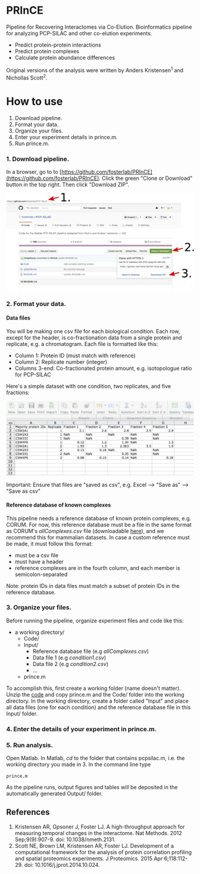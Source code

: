 # PRInCE

Pipeline for Recovering Interactomes via Co-Elution. Bioinformatics pipeline for analyzing PCP-SILAC and other co-elution experiments.

* Predict protein-protein interactions
* Predict protein complexes
* Calculate protein abundance differences

Original versions of the analysis were written by Anders Kristensen<sup>1</sup> and Nichollas Scott<sup>2</sup>.


# How to use

1. Download pipeline.
2. Format your data.
3. Organize your files.
4. Enter your experiment details in prince.m.
5. Run prince.m.

### 1. Download pipeline.

In a browser, go to to [https://github.com/fosterlab/PRInCE](https://github.com/fosterlab/PRInCE). Click the green "Clone or Download" button in the top right. Then click "Download ZIP".

![Download pipeline from github](/ReadmeFigures/01download.jpg?raw=true)

### 2. Format your data.

#### Data files
You will be making one csv file for each biological condition. Each row, except for the header, is co-fractionation data from a single protein and replicate, e.g. a chromatogram. Each file is formatted like this:

* Column 1: Protein ID (must match with reference)
* Column 2: Replicate number (integer)
* Columns 3-end: Co-fractionated protein amount, e.g. isotopologue ratio for PCP-SILAC

Here's a simple dataset with one condition, two replicates, and five fractions:

![Format your data files like this](/ReadmeFigures/examplefile1.jpg?raw=true)

Important: Ensure that files are "saved as csv", e.g. Excel --> "Save as" --> "Save as csv"

#### Reference database of known complexes
This pipeline needs a reference database of known protein complexes, e.g. CORUM. For now, this reference database must be a file in the same format as CORUM's *allComplexes.csv* file (downloadable [here](http://mips.helmholtz-muenchen.de/genre/proj/corum/)), and we recommend this for mammalian datasets. In case a custom reference must be made, it must follow this format:

* must be a csv file
* must have a header
* reference complexes are in the fourth column, and each member is semicolon-separated

Note: protein IDs in data files must match a subset of protein IDs in the reference database.


### 3. Organize your files.

Before running the pipeline, organize experiment files and code like this:

  * a working directory/
    * Code/
    * Input/
      * Reference database file (e.g *allComplexes.csv*)
      * Data file 1 (e.g *condition1.csv*)
      * Data file 2 (e.g *condition2.csv*)
      * ...
    * prince.m

To accomplish this, first create a working folder (name doesn't matter). Unzip the [code](https://github.com/fosterlab/PRInCE) and copy prince.m and the Code/ folder into the working directory. In the working directory, create a folder called "Input" and place all data files (one for each condition) and the reference database file in this Input/ folder.

### 4. Enter the details of your experiment in prince.m.


### 5. Run analysis.
Open Matlab. In Matlab, *cd* to the folder that contains pcpsilac.m, i.e. the working directory you made in 3. In the command line type

```
prince.m
```

As the pipeline runs, output figures and tables will be deposited in the automatically generated Output/ folder.


## References

1. Kristensen AR, Gpsoner J, Foster LJ. A high-throughput approach for measuring temporal changes in the interactome. Nat Methods. 2012 Sep;9(9):907-9. doi: 10.1038/nmeth.2131.
2. Scott NE, Brown LM, Kristensen AR, Foster LJ. Development of a computational framework for the analysis of protein correlation profiling and spatial proteomics experiments. J Proteomics. 2015 Apr 6;118:112-29. doi: 10.1016/j.jprot.2014.10.024.
